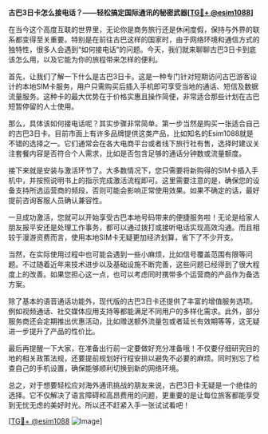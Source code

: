 **古巴3日卡怎么接电话？——轻松搞定国际通讯的秘密武器[[TG💪+ @esim1088](https://t.me/s/esim1088)]**

在当今这个高度互联的世界里，无论你是商务旅行还是休闲度假，保持与外界的联系都变得至关重要。特别是在前往古巴这样的国家时，由于网络环境和通信方式的独特性，很多人会遇到“如何接电话”的问题。今天，我们就来聊聊古巴3日卡到底该怎么用，以及它能为你的旅程带来怎样的便利。

首先，让我们了解一下什么是古巴3日卡。这是一种专门针对短期访问古巴游客设计的本地SIM卡服务，用户只需购买后插入手机即可享受当地的通话、短信及数据流量服务。这种卡的最大优势在于价格实惠且操作简便，非常适合那些计划在古巴短暂停留的人士使用。

那么，具体该如何接电话呢？其实步骤非常简单。第一步当然是购买一张适合自己的古巴3日卡。目前市面上有许多品牌提供这类产品，比如知名的Esim1088就是不错的选择之一。它们通常会在各大电商平台或者线下旅行社有售，选择时建议关注套餐内容是否符合个人需求，比如是否包含足够的通话分钟数或流量额度。

接下来就是安装与激活环节了。大多数情况下，您只需要将新购得的SIM卡插入手机中，并按照说明书上的指示完成激活流程即可。这里需要注意的是，确保您的设备支持所选运营商的频段，否则可能会影响正常使用效果。如果不确定的话，最好提前咨询客服人员确认兼容性。

一旦成功激活，您就可以开始享受古巴本地号码带来的便捷服务啦！无论是给家人朋友报平安还是处理工作事务，都可以通过拨打或接听电话实现高效沟通。而且相较于漫游资费而言，使用本地SIM卡无疑更加经济划算，省下了不少开支。

当然，在实际使用过程中也可能会遇到一些小麻烦，比如信号覆盖范围有限等问题。不过随着近年来技术进步以及基础设施不断完善，这些问题已经得到了很大程度上的改善。如果您担心这一点，也可以考虑同时携带多个运营商的产品作为备选方案。

除了基本的语音通话功能外，现代版的古巴3日卡还提供了丰富的增值服务选项。例如视频通话、社交媒体应用支持等都能满足不同用户的多样化需求。此外，部分服务商还会定期推出优惠活动，比如赠送额外流量包或者延长有效期等等，这无疑进一步提升了产品的性价比。

最后再提醒一下大家，在准备出行前一定要做好充分准备哦！不仅要仔细研究目的地的相关政策法规，还要提前规划好行程安排以避免不必要的麻烦。同时别忘了检查自己的手机设置，确保能够顺利切换到新的网络环境。

总之，对于想要轻松应对海外通讯挑战的朋友来说，古巴3日卡无疑是一个绝佳的选择。它不仅解决了语言障碍和高昂费用的问题，更重要的是让每位旅客都能享受到无忧无虑的美好时光。所以还不赶紧入手一张试试看吧！

[[TG💪+ @esim1088](https://t.me/s/esim1088) ![Image](https://i.postimg.cc/4NQfJmqS/Snipaste-2025-05-13-00-14-12.png)]